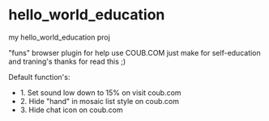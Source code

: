 # hello_world_education
my hello_world_education proj

"funs" browser plugin for help use COUB.COM
just make for self-education and traning's
thanks for read this ;)

Default function's:

<ul>
<li>1. Set sound low down to 15% on visit coub.com</li>
<li>2. Hide "hand" in mosaic list style on coub.com</li>
<li>3. Hide chat icon on coub.com </li>
</ul>